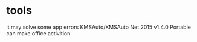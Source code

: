 # tools
it may solve some app errors
KMSAuto/KMSAuto Net 2015 v1.4.0 Portable can make office activition
